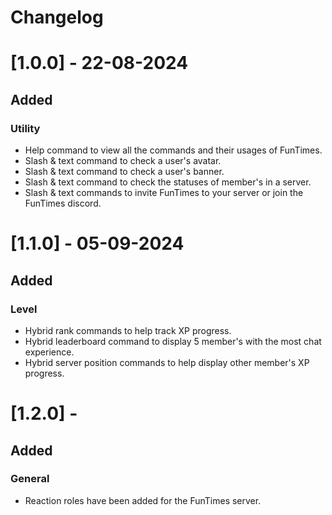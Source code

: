 # Changelog

# [1.0.0] - 22-08-2024

## Added

### Utility
- Help command to view all the commands and their usages of FunTimes.
- Slash & text command to check a user's avatar.
- Slash & text command to check a user's banner.
- Slash & text command to check the statuses of member's in a server.
- Slash & text commands to invite FunTimes to your server or join the FunTimes discord.

# [1.1.0] - 05-09-2024

## Added

### Level
- Hybrid rank commands to help track XP progress.
- Hybrid leaderboard command to display 5 member's with the most chat experience.
- Hybrid server position commands to help display other member's XP progress.

# [1.2.0] - 

## Added

### General
- Reaction roles have been added for the FunTimes server.
